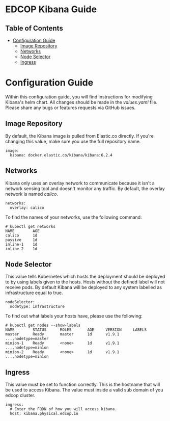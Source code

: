# EDCOP Kibana Guide

Table of Contents
-----------------
 
* [Configuration Guide](#configuration-guide)
	* [Image Repository](#image-repository)
	* [Networks](#networks)
	* [Node Selector](#node-selector)
	* [Ingress](#ingress)
	
# Configuration Guide

Within this configuration guide, you will find instructions for modifying Kibana's helm chart. All changes should be made in the *values.yaml* file.
Please share any bugs or features requests via GitHub issues.
 
## Image Repository

By default, the Kibana image is pulled from Elastic.co directly. If you're changing this value, make sure you use the full repository name.
 
```
image:
  kibana: docker.elastic.co/kibana/kibana:6.2.4
```

## Networks

Kibana only uses an overlay network to communicate because it isn't a network sensing tool and doesn't monitor any traffic. By default, the overlay network is named *calico*. 

```
networks:
  overlay: calico
```
 
To find the names of your networks, use the following command:
 
```
# kubectl get networks
NAME		AGE
calico		1d
passive		1d
inline-1	1d
inline-2	1d
```

## Node Selector

This value tells Kubernetes which hosts the deployment should be deployed to by using labels given to the hosts. Hosts without the defined label will not receive pods. By default Kibana will be deployed to any system labelled as infrastructure equal to true.
 
```
nodeSelector:
  nodetype: infrastructure
```
 
To find out what labels your hosts have, please use the following:
```
# kubectl get nodes --show-labels
NAME		STATUS		ROLES		AGE		VERSION		LABELS
master 		Ready		master		1d		v1.9.1		...,nodetype=master
minion-1	Ready		<none>		1d		v1.9.1		...,nodetype=minion
minion-2	Ready		<none>		1d		v1.9.1		...,nodetype=minion
```
## Ingress

This value must be set to function correctly.  This is the hostname that will be used to access Kibana.  The value must inside a valid sub domain of you edcop cluster.

```
ingress:
  # Enter the FQDN of how you will access kibana.
  host: kibana.physical.edcop.io  
```
